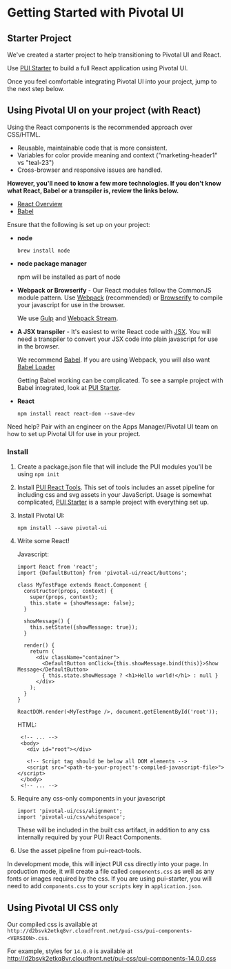 # Getting Started with Pivotal UI

## Starter Project

We've created a starter project to help transitioning to Pivotal UI and React.

Use [PUI Starter](https://github.com/pivotal-cf/pui-starter) to build a full React application using Pivotal UI.

Once you feel comfortable integrating Pivotal UI into your project, jump to the next step below.

## Using Pivotal UI on your project (with React)

Using the React components is the recommended approach over CSS/HTML.

- Reusable, maintainable code that is more consistent.
- Variables for color provide meaning and context ("marketing-header1" vs "teal-23")
- Cross-browser and responsive issues are handled.

**However, you'll need to know a few more technologies.
If you don't know what React, Babel or a transpiler is, review the links below.**

- [React Overview](http://facebook.github.io/react/)
- [Babel](https://babeljs.io/)

Ensure that the following is set up on your project:

 - **node**

    ```
    brew install node
    ```
 - **node package manager**

    npm will be installed as part of node

 - **Webpack or Browserify** - Our React modules follow the CommonJS module
    pattern. Use [Webpack](http://webpack.github.io/) (recommended) or
    [Browserify](http://browserify.org/) to compile your javascript for use
    in the browser.

    We use [Gulp](http://gulpjs.com/) and [Webpack Stream](https://github.com/shama/webpack-stream).

 - **A JSX transpiler** - It's easiest to write React code with [JSX](https://facebook.github.io/react/docs/jsx-in-depth.html).
    You will need a transpiler to convert your JSX code into plain javascript
    for use in the browser.

    We recommend [Babel](https://babeljs.io/).
    If you are using Webpack, you will also want [Babel Loader](https://github.com/babel/babel-loader)

    Getting Babel working can be complicated. To see a sample project with Babel integrated,
    look at [PUI Starter](https://github.com/pivotal-cf/pui-starter).

 - **React**
 
    ```
    npm install react react-dom --save-dev
    ```


Need help? Pair with an engineer on the Apps Manager/Pivotal UI team on how to set up Pivotal UI for use in your project.

### Install

1. Create a package.json file that will include the PUI modules you'll be using
    `npm init`

1. Install [PUI React Tools](http://github.com/pivotal-cf/pui-react-tools).
   This set of tools includes an asset pipeline for including css and svg assets in your JavaScript.
   Usage is somewhat complicated, [PUI Starter](https://github.com/pivotal-cf/pui-starter) is a sample project with everything set up.

1. Install Pivotal UI:

    ```
    npm install --save pivotal-ui
    ```

1. Write some React!

    Javascript:
    
    ```
    import React from 'react';
    import {DefaultButton} from 'pivotal-ui/react/buttons';

    class MyTestPage extends React.Component {
      constructor(props, context) {
        super(props, context);
        this.state = {showMessage: false};
      }

      showMessage() {
        this.setState({showMessage: true});
      }

      render() {
        return (
          <div className="container">
            <DefaultButton onClick={this.showMessage.bind(this)}>Show Message</DefaultButton>
            { this.state.showMessage ? <h1>Hello world!</h1> : null }
          </div>
        );
      }
    }

    ReactDOM.render(<MyTestPage />, document.getElementById('root'));
    ```
    
    HTML:

    ```
     <!-- ... -->
     <body>
       <div id="root"></div>

       <!-- Script tag should be below all DOM elements -->
       <script src="<path-to-your-project's-compiled-javascript-file>"></script>
     </body>
     <!-- ... -->
    ```
    
1. Require any css-only components in your javascript

    ```
    import 'pivotal-ui/css/alignment';
    import 'pivotal-ui/css/whitespace';
    ```

    These will be included in the built css artifact, in addition to any css internally required by your PUI React Components.

1. Use the asset pipeline from pui-react-tools.

In development mode, this will inject PUI css directly into your page.
In production mode, it will create a file called `components.css` as well as any fonts or images required by the css.
If you are using pui-starter, you will need to add `components.css` to your `scripts` key in `application.json`.

## Using Pivotal UI CSS only

Our compiled css is available at `http://d2bsvk2etkq8vr.cloudfront.net/pui-css/pui-components-<VERSION>.css`.

For example, styles for `14.0.0` is available at http://d2bsvk2etkq8vr.cloudfront.net/pui-css/pui-components-14.0.0.css
